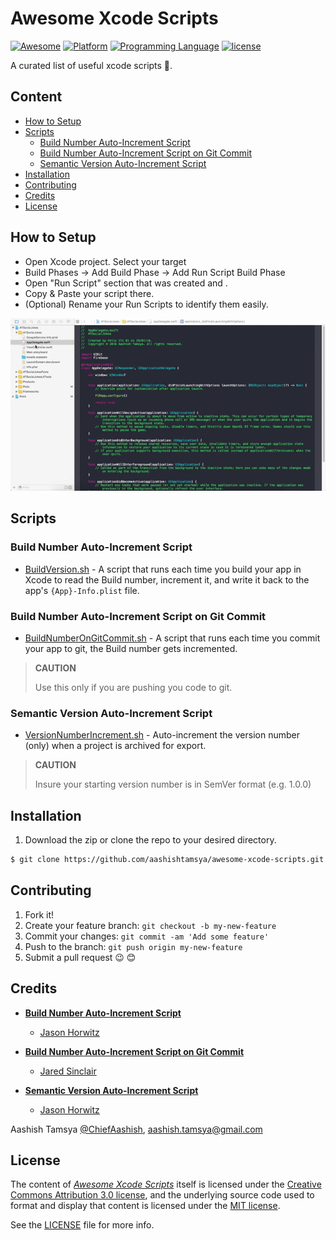 # Awesome Xcode Scripts


[![Awesome](https://cdn.rawgit.com/sindresorhus/awesome/d7305f38d29fed78fa85652e3a63e154dd8e8829/media/badge.svg)](https://github.com/aashishtamsya/awesome-xcode-scripts)
[![Platform](https://img.shields.io/badge/platform-Xcode-lightgrey.svg)](https://developer.apple.com/xcode/)
[![Programming Language](https://img.shields.io/badge/language-shell-yellow.svg)](https://en.wikipedia.org/wiki/Shell_script)
[![license](https://img.shields.io/badge/license-MIT-blue.svg)](LICENSE.md)

A curated list of useful xcode scripts 📝.

## Content
  
-	[How to Setup](#how-to-setup)
-	[Scripts](#scripts)
	-	[Build Number Auto-Increment Script](#build-number-auto-increment-script)
	-	[Build Number Auto-Increment Script on Git Commit](#build-number-auto-increment-script-on-git-commit)
	-	[Semantic Version Auto-Increment Script](#semantic-version-auto-increment-script)
-	[Installation](#installation)
-	[Contributing](#contributing)
-	[Credits](#credits)
-	[License](#license)

## How to Setup

*	Open Xcode project. Select your target
*	Build Phases -> Add Build Phase -> Add Run Script Build Phase
*	Open "Run Script" section that was created and .
*	Copy & Paste your script there.
*	(Optional) Rename your Run Scripts to identify them easily.

![DEMO](/Resources/DEMO.gif)

## Scripts 

### Build Number Auto-Increment Script

*	[BuildVersion.sh](/Scripts/BuildVersion.sh)	-	A script that runs each time you build your app in Xcode to read the Build number, increment it, and write it back to the app's `{App}-Info.plist` file.

### Build Number Auto-Increment Script on Git Commit

* [BuildNumberOnGitCommit.sh](/Scripts/BuildNumberOnGitCommit.sh) - A script that runs each time you commit your app to git, the Build number gets incremented.

> **CAUTION**
>
> Use this only if you are pushing you code to git.

### Semantic Version Auto-Increment Script

* [VersionNumberIncrement.sh](/Scripts/VersionNumberIncrement.sh) - Auto-increment the version number (only) when a project is archived for export.

> **CAUTION**
>
> Insure your starting version number is in SemVer format (e.g. 1.0.0)


## Installation

1. Download the zip or clone the repo to your desired directory.

```sh
$ git clone https://github.com/aashishtamsya/awesome-xcode-scripts.git
```

## Contributing

1. Fork it!
2. Create your feature branch: `git checkout -b my-new-feature`
3. Commit your changes: `git commit -am 'Add some feature'`
4. Push to the branch: `git push origin my-new-feature`
5. Submit a pull request 😉 😊
  
## Credits
  
*	[**Build Number Auto-Increment Script**](/Scripts//BuildVersion.sh) 
	- [Jason Horwitz](https://github.com/sekati)

*	[**Build Number Auto-Increment Script on Git Commit**](/Scripts//BuildNumberOnGitCommit.sh) 
	- [Jared Sinclair](http://jaredsinclair.com/)

*	[**Semantic Version Auto-Increment Script**](/Scripts//VersionNumberIncrement.sh)	
	- [Jason Horwitz](https://github.com/sekati)
	
Aashish Tamsya [@ChiefAashish](https://www.twitter.com/chiefaashish),
aashish.tamsya@gmail.com 

## License

The content of [*Awesome Xcode Scripts*](https://github.com/aashishtamsya/awesome-xcode-scripts) itself is licensed under the [Creative Commons Attribution 3.0 license](https://creativecommons.org/licenses/by/3.0/us/deed.en_US), and the underlying source code used to format and display that content is licensed under the [MIT license](https://opensource.org/licenses/mit-license.php).

See the [LICENSE](LICENSE.md) file for more info.
